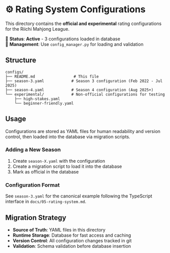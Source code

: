 # ⚙️ Rating System Configurations

This directory contains the **official and experimental** rating configurations for the Riichi Mahjong League.

🎯 **Status**: **Active** - 3 configurations loaded in database  
🔧 **Management**: Use `config_manager.py` for loading and validation

## Structure

```
configs/
├── README.md                 # This file
├── season-3.yaml            # Season 3 configuration (Feb 2022 - Jul 2025)
├── season-4.yaml            # Season 4 configuration (Aug 2025+)
└── experimental/            # Non-official configurations for testing
    ├── high-stakes.yaml
    └── beginner-friendly.yaml
```

## Usage

Configurations are stored as YAML files for human readability and version control, then loaded into the database via migration scripts.

### Adding a New Season

1. Create `season-X.yaml` with the configuration
2. Create a migration script to load it into the database
3. Mark as official in the database

### Configuration Format

See `season-3.yaml` for the canonical example following the TypeScript interface in `docs/05-rating-system.md`.

## Migration Strategy

- **Source of Truth**: YAML files in this directory
- **Runtime Storage**: Database for fast access and caching
- **Version Control**: All configuration changes tracked in git
- **Validation**: Schema validation before database insertion
